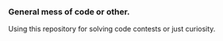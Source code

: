 ### General mess of code or other.
Using this repository for solving code contests
or just curiosity.
